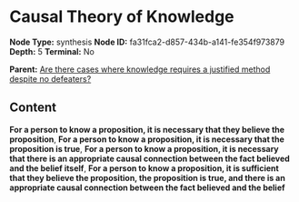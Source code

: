 # Causal Theory of Knowledge

**Node Type:** synthesis
**Node ID:** fa31fca2-d857-434b-a141-fe354f973879
**Depth:** 5
**Terminal:** No

**Parent:** [Are there cases where knowledge requires a justified method despite no defeaters?](are-there-cases-where-knowledge-requires-a-justified-method-despite-no-defeaters-antithesis-892b1778-5e94-4b0c-8f67-890bf585afb3.md)

## Content

**For a person to know a proposition, it is necessary that they believe the proposition**, **For a person to know a proposition, it is necessary that the proposition is true**, **For a person to know a proposition, it is necessary that there is an appropriate causal connection between the fact believed and the belief itself**, **For a person to know a proposition, it is sufficient that they believe the proposition, the proposition is true, and there is an appropriate causal connection between the fact believed and the belief**
